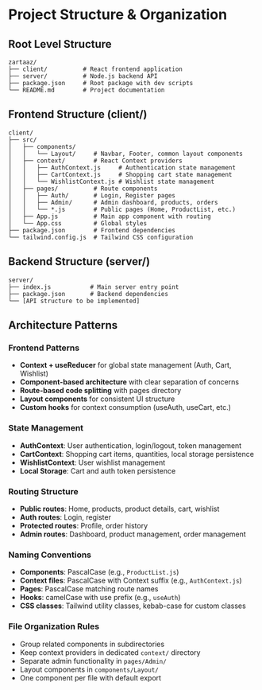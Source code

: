 # Project Structure & Organization

## Root Level Structure
```
zartaaz/
├── client/          # React frontend application
├── server/          # Node.js backend API
├── package.json     # Root package with dev scripts
└── README.md        # Project documentation
```

## Frontend Structure (client/)
```
client/
├── src/
│   ├── components/
│   │   └── Layout/     # Navbar, Footer, common layout components
│   ├── context/        # React Context providers
│   │   ├── AuthContext.js     # Authentication state management
│   │   ├── CartContext.js     # Shopping cart state management
│   │   └── WishlistContext.js # Wishlist state management
│   ├── pages/          # Route components
│   │   ├── Auth/       # Login, Register pages
│   │   ├── Admin/      # Admin dashboard, products, orders
│   │   └── *.js        # Public pages (Home, ProductList, etc.)
│   ├── App.js          # Main app component with routing
│   └── App.css         # Global styles
├── package.json        # Frontend dependencies
└── tailwind.config.js  # Tailwind CSS configuration
```

## Backend Structure (server/)
```
server/
├── index.js           # Main server entry point
├── package.json       # Backend dependencies
└── [API structure to be implemented]
```

## Architecture Patterns

### Frontend Patterns
- **Context + useReducer** for global state management (Auth, Cart, Wishlist)
- **Component-based architecture** with clear separation of concerns
- **Route-based code splitting** with pages directory
- **Layout components** for consistent UI structure
- **Custom hooks** for context consumption (useAuth, useCart, etc.)

### State Management
- **AuthContext**: User authentication, login/logout, token management
- **CartContext**: Shopping cart items, quantities, local storage persistence
- **WishlistContext**: User wishlist management
- **Local Storage**: Cart and auth token persistence

### Routing Structure
- **Public routes**: Home, products, product details, cart, wishlist
- **Auth routes**: Login, register
- **Protected routes**: Profile, order history
- **Admin routes**: Dashboard, product management, order management

### Naming Conventions
- **Components**: PascalCase (e.g., `ProductList.js`)
- **Context files**: PascalCase with Context suffix (e.g., `AuthContext.js`)
- **Pages**: PascalCase matching route names
- **Hooks**: camelCase with use prefix (e.g., `useAuth`)
- **CSS classes**: Tailwind utility classes, kebab-case for custom classes

### File Organization Rules
- Group related components in subdirectories
- Keep context providers in dedicated `context/` directory
- Separate admin functionality in `pages/Admin/`
- Layout components in `components/Layout/`
- One component per file with default export